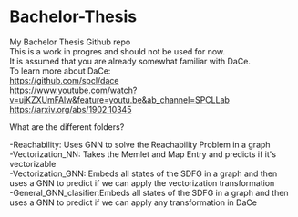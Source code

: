# Bachelor-Thesis
My Bachelor Thesis Github repo \
This is a work in progres and should not be used for now. \
It is assumed that you are already somewhat familiar with DaCe. \
To learn more about DaCe: \
https://github.com/spcl/dace \
https://www.youtube.com/watch?v=ujKZXUmFAlw&feature=youtu.be&ab_channel=SPCLLab \
https://arxiv.org/abs/1902.10345 

What are the different folders? 

-Reachability: Uses GNN to solve the Reachability Problem in a graph \
-Vectorization_NN: Takes the Memlet and Map Entry and predicts if it's vectorizable \
-Vectorization_GNN: Embeds all states of the SDFG in a graph and then uses a GNN to predict if we can apply the vectorization transformation \
-General_GNN_clasifier:Embeds all states of the SDFG in a graph and then uses a GNN to predict if we can apply any transformation in DaCe 
